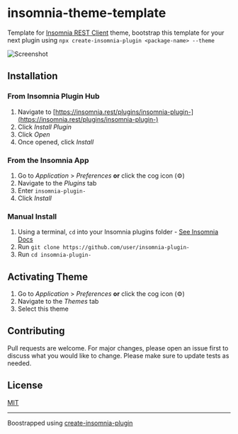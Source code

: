 # insomnia-theme-template
Template for [Insomnia REST Client](https://insomnia.rest/) theme, bootstrap this template for your next plugin using `npx create-insomnia-plugin <package-name> --theme`

![Screenshot](./screenshot.png)

## Installation

### From Insomnia Plugin Hub
1. Navigate to [https://insomnia.rest/plugins/insomnia-plugin-](https://insomnia.rest/plugins/insomnia-plugin-)
2. Click _Install Plugin_
3. Click _Open_
4. Once opened, click _Install_

### From the Insomnia App
1. Go to _Application_ > _Preferences_ **or** click the cog icon (⚙️)
2. Navigate to the _Plugins_ tab
3. Enter `insomnia-plugin-`
4. Click _Install_

### Manual Install
1. Using a terminal, `cd` into your Insomnia plugins folder - [See Insomnia Docs](https://docs.insomnia.rest/insomnia/introduction-to-plugins)
2. Run `git clone https://github.com/user/insomnia-plugin-`
3. Run `cd insomnia-plugin-`

## Activating Theme
1. Go to _Application_ > _Preferences_ **or** click the cog icon (⚙️)
2. Navigate to the _Themes_ tab
3. Select this theme

## Contributing 
Pull requests are welcome. For major changes, please open an issue first to discuss what you would like to change.
Please make sure to update tests as needed.

## License
[MIT](https://choosealicense.com/licenses/mit/)

---

Boostrapped using [create-insomnia-plugin](https://gitlab.com/okdv/create-insomnia-plugin)